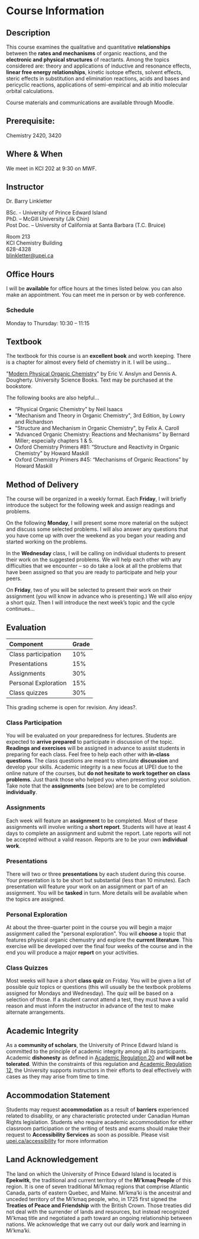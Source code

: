 # Course Information

## Description

This course examines the qualitative and quantitative **relationships** between the **rates and mechanisms** of organic reactions, and the **electronic and physical structures** of reactants. Among the topics considered are: theory and applications of inductive and resonance effects, **linear free energy relationships**, kinetic isotope effects, solvent effects, steric effects in substitution and elimination reactions, acids and bases and pericyclic reactions, applications of semi-empirical and ab initio molecular orbital calculations. 

Course materials and communications are available through Moodle.

## Prerequisite: 

Chemistry 2420, 3420

## Where \& When
We meet in KCI 202 at 9:30 on MWF.

## Instructor
Dr. Barry Linkletter

BSc. - University of Prince Edward Island  <br>
PhD. – McGill University (Jik Chin)<br>
Post Doc. – University of California at Santa Barbara (T.C. Bruice)

Room 213 <br>
KCI Chemistry Building <br>
628-4328 <br>
blinkletter@upei.ca <br>


## Office Hours
I will be **available** for office hours at the times listed below. you can also make an appointment. You can meet me in person or by web conference.

### Schedule
Monday to Thursday: 10:30 – 11:15


## Textbook
The textbook for this course is an **excellent book** and worth keeping. There is a chapter for almost every field of chemistry in it. I will be using…

"[Modern Physical Organic Chemistry](https://uscibooks.aip.org/books/modern-physical-organic-chemistry/)" by Eric V. Anslyn and Dennis A. Dougherty. University Science Books. Text may be purchased at the bookstore.

The following books are also helpful…
- “Physical Organic Chemistry” by Neil Isaacs
- "Mechanism and Theory in Organic Chemistry", 3rd Edition, by Lowry and Richardson 
- "Structure and Mechanism in Organic Chemistry", by Felix A. Caroll
- “Advanced Organic Chemistry: Reactions and Mechanisms” by Bernard Miller; especially chapters 1 & 5.
- Oxford Chemistry Primers #81: “Structure and Reactivity in Organic Chemistry” by Howard Maskill
- Oxford Chemistry Primers #45: “Mechanisms of Organic Reactions” by Howard Maskill

## Method of Delivery
The course will be organized in a weekly format. Each **Friday**, I will briefly introduce the subject for the following week and assign readings and problems. 

On the following **Monday**, I will present some more material on the subject and discuss some selected problems. I will also answer any questions that you have come up with over the weekend as you began your reading and started working on the problems. 

In the **Wednesday** class, I will be calling on individual students to present their work on the suggested problems. We will help each other with any difficulties that we encounter – so do take a look at all the problems that have been assigned so that you are ready to participate and help your peers.

On **Friday**, two of you will be selected to present their work on their assignment (you will know in advance who is presenting.) We will also enjoy a short quiz. Then I will introduce the next week’s topic and the cycle continues…
 
## Evaluation

| Component        | Grade  |
| :-------------   | :----- |
| Class participation | 10%    | 
| Presentations | 15%    | 
| Assignments	   | 30%    |
| Personal Exploration	   | 15%    |
| Class quizzes	   | 30%    |

This grading scheme is open for revision. Any ideas?.

### Class Participation 
You will be evaluated on your preparedness for lectures. Students are expected to **arrive prepared** to participate in discussion of the topic. **Readings and exercises** will be assigned in advance to assist students in preparing for each class. Feel free to help each other with **in-class questions**. The class questions are meant to stimulate **discussion** and develop your skills. Academic integrity is a new focus at UPEI due to the online nature of the courses, but **do not hesitate to work together on class problems**.  Just thank those who helped you when presenting your solution. Take note that the **assignments** (see below) are to be completed **individually**.

### Assignments
Each week will feature an **assignment** to be completed. Most of these assignments will involve writing a **short report**. Students will have at least 4 days to complete an assignment and submit the report. Late reports will not be accepted without a valid reason. Reports are to be your own **individual work**. 

### Presentations
There will two or three **presentations** by each student during this course. Your presentation is to be short but substantial (less than 10 minutes). Each presentation will feature your work on an assignment or part of an assignment. You will be **tasked** in turn. More details will be available when the topics are assigned.

### Personal Exploration

At about the three-quarter point in the course you will begin a major assignment called the "personal exploration". You will **choose** a topic that features physical organic chemustry and explore the **current literature**. This exercise will be developed over the final four weeks of the course and in the end you will produce a major **report** on your activities. 

### Class Quizzes
Most weeks will have a short **class quiz** on Friday. You will be given a list of possible quiz topics or questions (this will usually be the textbook problems assigned for Mondays and Wednesday). The quiz will be based on a selection of those. If a student cannot attend a test, they must have a valid reason and must inform the instructor in advance of the test to make alternate arrangements. 

## Academic Integrity 
As a **community of scholars**, the University of Prince Edward Island is committed to the principle of academic integrity among all its participants. Academic **dishonesty** as defined in [Academic Regulation 20](https://calendar.upei.ca/current/chapter/undergraduate-and-professional-programs-academic-regulations/) and **will not be tolerated**. Within the constraints of this regulation and [Academic Regulation 12](https://calendar.upei.ca/current/chapter/undergraduate-and-professional-programs-academic-regulations/), the University supports instructors in their efforts to deal effectively with cases as they may arise from time to time.

## Accommodation Statement
Students may request **accommodation** as a result of **barriers** experienced related to disability, or any characteristic protected under Canadian Human Rights legislation. Students who require academic accommodation for either classroom participation or the writing of tests and exams should make their request to **Accessibility Services** as soon as possible. Please visit [upei.ca/accessibility](https://upei.ca/accessibility) for more information

## Land Acknowledgement
The land on which the University of Prince Edward Island is located is **Epekwitk**, the traditional and current territory of the **Mi’kmaq People** of this region. It is one of seven traditional Mi’kmaq regions that comprise Atlantic Canada, parts of eastern Quebec, and Maine. Mi’kma’ki is the ancestral and unceded territory of the Mi’kmaq people, who, in 1725 first signed the **Treaties of Peace and Friendship** with the British Crown. Those treaties did not deal with the surrender of lands and resources, but instead recognized Mi’kmaq title and negotiated a path toward an ongoing relationship between nations. We acknowledge that we carry out our daily work and learning in Mi’kma’ki.